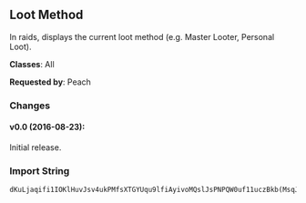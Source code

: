 ## Loot Method

In raids, displays the current loot method (e.g. Master Looter, Personal Loot).

**Classes**: All

**Requested by**: Peach

### Changes

#### v0.0 (2016-08-23):

Initial release.

### Import String

    dKuLjaqifi1IOKlHuvJsv4ukPMfsXTGYUqu9lfiAyivoMQslJsPNPQW0uf11uczBkb(MsqJdPkNtbyDGOCpezFkG4GikTqLOEiLIlQajBujIpcIQtQePvIKzIu6MQQStvr(jiHHcIyPQk6PIAQuLRQaLVQaQEliP7IOyVQ8xLedw6WuzXkH6Xk0Kb1Lf2mv1NvqJwv60kA1kG0RbjA2k1Try3u8BGHtPA5qEUith11HQTds9DLKgVQQopiSEqKEVcOmFfO6(kqy)KVVN3LHpVl7g5jWKoVlpnt(8U8iEIbexgddddtLwaGv)f8law9XsntETkggggMO2Gr3wLSQKuD4i3kHbArTbJUTQbSQOefggggMAoyvGDEcmj13afQyyyyyIAdgDBvu4JI07NooujPUirTbJUTkrWVa4mJMMHjvsQdmrPQQQcvlFue(aKBVTiJkjvRLGIq1hGuj7EBrJOuvvvHQ1qea3UfzujPAb5iaUDlAeLQQQkuTiCjoqwKrLKQ1pxIdKfnIsvvvfQw2ducyC7naWwKrLKQfKeOeW42w0ikvvvvOAHa4gyeyXtJfzujPA9ja3aR(jyXtJfnIAqiQny0TvnaZpxIdKnGnaPss1Y3)zBF2wlrjkmmmmmvBWtmGqLJ)SkggggMO2Gr3wDepXacV4pRss1YsuBWOBRIcFuKExQHde0UTkj1VQdsvu4JI07Nooe1gm62QBxI)m8rr6vLKk2agWaeLO2Gr3w1h3mYtGrLWbLHn4jgq4f)5hRfLQQQ60xDGhoOKS4ixI8LMGc78eysqH9W8yTk)ggvuW4iJQfTaadzQyyyyyyyyyywQHbwuQQQQBWOBRse8laMgv7oedXpxIdenQi3e(NlXbsLKkKhmTaa)l4xa8J1IsvvvD6RAaSkrWVayv(nmQOGXrg1Walkvvv1ny0Tvjc(faNz00muLKkrWVa4mJMMHjOse8laMmQaKkrWVayrPQQQo9vjc(faRsIKQfHlXbYsLFdJOuvvvvvvv3Gr3wLWL4arlaWbsuQQQQQQQQtFv7oedXpxIdKk)ggrPQQQQQQQQQQQs4sCGOfa4aPssDWmt(jhr8WUdXq8ZL4aPsIKkDQodSQL9TdIazPcqQw2DigclYj3UdXq8ZL4aTwuQQQQQQQQXoftFvKBc)ZL4aPYVHruQQQQQQQQQQQQeUehiAbaoqQKuhmZKFYrepSqUjSf5KJCt4FUehO1IsvvvvvvvnmWIsvvvvvvvffmoYO6dqeo(HfTaadzQ0pP(G(P1w0Ose8laoZOPzinQmiXOPz4dcxIdeTaahO1RfLQQQAStHOuvvvvvvvrbJJmQ(aeHJFyrlaWqM6Gp67t)e9tQpg0RhCKfnQgG5NlXbYgWgGOrLi4xaCMrtZW1IsvvvnmWIkmWIsuBWOBR6JBg5jWOcdSbpXacV4p)yTOuvvvnGvvjPc5b7njIhRfLQQQ60x1awvftD7s8NHpksVQdevu4JI07snCGG2Tv53Wikvvvvvvv1r8edi8I)Skjvchug2GNyaHx8NFSwfGuTSeLQQQQQQQ62L4pdFuKEvjPAaRkkvvv1WalkvvvvuW4iJ6iEIbeEXFwuHbwuKLCyGn4jgq4f)zvsQWaBWtmGWl(ZxggSYiEIbe3YhF8LDJ8e6Wdnhomq)aWX9e2x6USdgEYtGXTxHrZHddu68o(YJ4jgq4f)5l7JBg5jW8yTkkyCKr1HJCRegOjhgydEIbeEXF(XA1WaFz4inEzYIgvHMoYPt1w6(Uam6Oh2x6Um8mnqXnJ8e64YU9(YWZK9TdcV4pFz6pEzFGHZtinUN((8LFJ5Wx(wYcPh9((HTF)yrdyb0TOfUa6oFSNhWLNWxMwaGv)f8la(YtZKxzeqyFhCaFp99YBGd(8Um803FoIVzioVltGV555D8Xx23nYtG58Umb(MNN3XhFz7qBND7WWN3LjW3888o(4lJCJX5Dzc8nppVJp(YiWooVltGV555D8XxonH048Umb(MNN3L93X)5I3XT8L9bigccN5w(YCyULVmVAyyiULVmVAyyi8Nqh3YhF8Lz3om85Dzc8nppVJp(Y4PyL0esJBXhFzdoHhAoCyGs3tFVmkgobgpiShxMJ)8LtX2hsatdFzpOasODqTeVlZO5WHb68UCaDy4lBdWap5jWKUmdH94Yj2X4PlJBcOddFzhodUmEkwXTx1brIr4XT8LXtXk4MjFlF8LxDcZV3sw4hFP3hptVpSLUf(XIS9dBpFSNxWXxM4YWxoDzBj3wY)soDxg67PVpB73JVd
     
